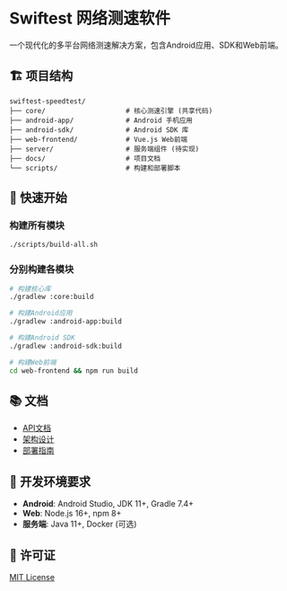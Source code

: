# Swiftest 网络测速软件

一个现代化的多平台网络测速解决方案，包含Android应用、SDK和Web前端。

## 🏗️ 项目结构

```
swiftest-speedtest/
├── core/                    # 核心测速引擎 (共享代码)
├── android-app/             # Android 手机应用
├── android-sdk/             # Android SDK 库
├── web-frontend/            # Vue.js Web前端
├── server/                  # 服务端组件 (待实现)
├── docs/                    # 项目文档
└── scripts/                 # 构建和部署脚本
```

## 🚀 快速开始

### 构建所有模块
```bash
./scripts/build-all.sh
```

### 分别构建各模块
```bash
# 构建核心库
./gradlew :core:build

# 构建Android应用
./gradlew :android-app:build

# 构建Android SDK
./gradlew :android-sdk:build

# 构建Web前端
cd web-frontend && npm run build
```

## 📚 文档

- [API文档](docs/api.md)
- [架构设计](docs/architecture.md)
- [部署指南](docs/deployment.md)

## 🔧 开发环境要求

- **Android**: Android Studio, JDK 11+, Gradle 7.4+
- **Web**: Node.js 16+, npm 8+
- **服务端**: Java 11+, Docker (可选)

## 📄 许可证

[MIT License](LICENSE)